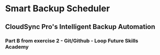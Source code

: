 # Smart Backup Scheduler

## CloudSync Pro's Intelligent Backup Automation

### Part B from exercise 2 - Git/Github - Loop Future Skills Academy
